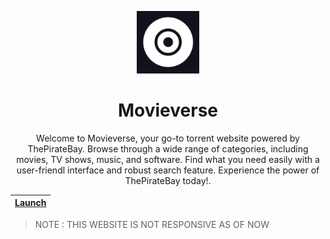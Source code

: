 <p align="center">
  <img src="./public/assets/images/logo.png" width="100px" alt="Logo">
</p>

<h1 align="center">Movieverse</h1>

<p align="center">
Welcome to Movieverse, your go-to torrent website powered by ThePirateBay. Browse through a wide range of categories, including movies, TV shows, music, and software. Find what you need easily with a user-friendl interface and robust search feature. Experience the power of ThePirateBay today!.
<br>

| [Launch ](https://Movieverse.vercel.app) |
| ------------------------------------- |

</p>


> NOTE : THIS WEBSITE IS NOT RESPONSIVE AS OF NOW
